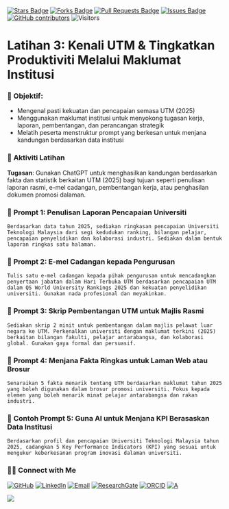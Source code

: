 <a href="https://github.com/drshahizan/short-course/stargazers"><img src="https://img.shields.io/github/stars/drshahizan/short-course" alt="Stars Badge"/></a>
<a href="https://github.com/drshahizan/short-course/network/members"><img src="https://img.shields.io/github/forks/drshahizan/short-course" alt="Forks Badge"/></a>
<a href="https://github.com/drshahizan/short-course/pulls"><img src="https://img.shields.io/github/issues-pr/drshahizan/short-course" alt="Pull Requests Badge"/></a>
<a href="https://github.com/drshahizan/short-course"><img src="https://img.shields.io/github/issues/drshahizan/short-course" alt="Issues Badge"/></a>
<a href="https://github.com/drshahizan/short-course/graphs/contributors"><img alt="GitHub contributors" src="https://img.shields.io/github/contributors/drshahizan/short-course?color=2b9348"></a>
![Visitors](https://api.visitorbadge.io/api/visitors?path=https%3A%2F%2Fgithub.com%2Fdrshahizan%2Fshort-course&labelColor=%23d9e3f0&countColor=%23697689&style=flat)

# Latihan 3: Kenali UTM & Tingkatkan Produktiviti Melalui Maklumat Institusi

### 🎯 Objektif:

* Mengenal pasti kekuatan dan pencapaian semasa UTM (2025)
* Menggunakan maklumat institusi untuk menyokong tugasan kerja, laporan, pembentangan, dan perancangan strategik
* Melatih peserta menstruktur prompt yang berkesan untuk menjana kandungan berdasarkan data institusi

### 📌 **Aktiviti Latihan**

**Tugasan**: Gunakan ChatGPT untuk menghasilkan kandungan berdasarkan fakta dan statistik berkaitan UTM (2025) bagi tujuan seperti penulisan laporan rasmi, e-mel cadangan, pembentangan kerja, atau penghasilan dokumen promosi dalaman.

### 💬 **Prompt 1: Penulisan Laporan Pencapaian Universiti**

```
Berdasarkan data tahun 2025, sediakan ringkasan pencapaian Universiti Teknologi Malaysia dari segi kedudukan ranking, bilangan pelajar, pencapaian penyelidikan dan kolaborasi industri. Sediakan dalam bentuk laporan ringkas satu halaman.
```

### 💬 **Prompt 2: E-mel Cadangan kepada Pengurusan**

```
Tulis satu e-mel cadangan kepada pihak pengurusan untuk mencadangkan penyertaan jabatan dalam Hari Terbuka UTM berdasarkan pencapaian UTM dalam QS World University Rankings 2025 dan kekuatan penyelidikan universiti. Gunakan nada profesional dan meyakinkan.
```

### 💬 **Prompt 3: Skrip Pembentangan UTM untuk Majlis Rasmi**

```
Sediakan skrip 2 minit untuk pembentangan dalam majlis pelawat luar negara ke UTM. Perkenalkan universiti dengan maklumat terkini (2025) berkaitan bilangan fakulti, pelajar antarabangsa, dan kolaborasi global. Gunakan gaya formal dan persuasif.
```

### 💬 **Prompt 4: Menjana Fakta Ringkas untuk Laman Web atau Brosur**

```
Senaraikan 5 fakta menarik tentang UTM berdasarkan maklumat tahun 2025 yang boleh digunakan dalam brosur promosi universiti. Fokus kepada elemen yang boleh menarik minat pelajar antarabangsa dan rakan industri.
```

### 💬 **Contoh Prompt 5: Guna AI untuk Menjana KPI Berasaskan Data Institusi**

```
Berdasarkan profil dan pencapaian Universiti Teknologi Malaysia tahun 2025, cadangkan 5 Key Performance Indicators (KPI) yang sesuai untuk mengukur keberkesanan program inovasi dalaman universiti.
```

### 🙌🏻 Connect with Me
<p align="left">
    <a href="https://github.com/drshahizan" target="_blank"><img alt="GitHub" src="https://img.shields.io/badge/-@drshahizan-181717?style=flat-square&logo=GitHub&logoColor=white"></a>
    <a href="https://www.linkedin.com/in/drshahizan" target="_blank"><img alt="LinkedIn" src="https://img.shields.io/badge/-drshahizan-blue?style=flat-square&logo=Linkedin&logoColor=white&link=https://www.linkedin.com/in/drshahizan/"></a>
    <a href="mailto:shahizan@utm.my" target="_blank"><img alt="Email" src="https://img.shields.io/badge/-shahizan@utm.my-c14438?style=flat-square&logo=Gmail&logoColor=white&link=mailto:shahizan@utm.my.com"></a>
    <a href="https://www.researchgate.net/profile/Mohd-Othman-28" target="_blank"><img alt="ResearchGate" src="https://img.shields.io/badge/-ResearchGate-00CCBB?style=flat-square&logo=ResearchGate&logoColor=white"></a>
    <a href="https://orcid.org/0000-0003-4261-1873" target="_blank"><img alt="ORCID" src="https://img.shields.io/badge/-ORCID-A6CE39?style=flat-square&logo=ORCID&logoColor=white"></a> 
 <a href="https://visitorbadge.io/status?path=https%3A%2F%2Fgithub.com%2Fdrshahizan" target="_blank"><img alt="A" src="https://api.visitorbadge.io/api/visitors?path=https%3A%2F%2Fgithub.com%2Fdrshahizan&labelColor=%23697689&countColor=%23555555&style=plastic"></a>
 
![](https://hit.yhype.me/github/profile?user_id=81284918)
</p>

